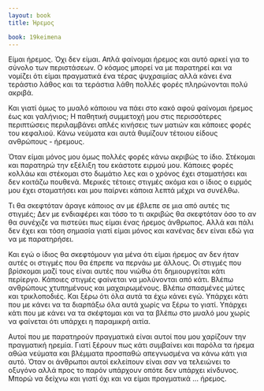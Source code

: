 ```yaml
---
layout: book
title: Ήρεμος

book: 19keimena
---
```

Είμαι ήρεμος. Όχι δεν είμαι. Απλά φαίνομαι ήρεμος και αυτό αρκεί για το σύνολο των περιστάσεων. Ο κόσμος μπορεί να με παρατηρεί και να νομίζει ότι είμαι πραγματικά ένα τέρας ψυχραιμίας αλλά κάνει ένα τεράστιο λάθος και τα τεράστια λάθη πολλές φορές πληρώνονται πολύ ακριβά.

Και γιατί όμως το μυαλό κάποιου να πάει στο κακό αφού φαίνομαι ήρεμος έως και γαλήνιος; Η παθητική συμμετοχή μου στις περισσότερες περιπτώσεις περιλαμβάνει απλές κινήσεις των ματιών και κάποιες φορές του κεφαλιού. Κάνω νεύματα και αυτά θυμίζουν τέτοιου είδους ανθρώπους - ήρεμους.

Όταν είμαι μόνος μου όμως πολλές φορές κάνω ακριβώς το ίδιο. Στέκομαι και παρατηρώ την εξέλιξη του εκάστοτε ειρμού μου. Κάποιες φορές κολλάω και στέκομαι στο δωμάτιο λες και ο χρόνος έχει σταματήσει και δεν κοιτάζω πουθενά. Μερικές τέτοιες στιγμές ακόμα και ο ίδιος ο ειρμός μου έχει σταματήσει και μου παίρνει κάποια λεπτά μέχρι να συνέλθω.

Τι θα σκεφτόταν άραγε κάποιος αν με έβλεπε σε μια από αυτές τις στιγμές; Δεν με ενδιαφέρει και τόσο το τι ακριβώς θα σκεφτόταν όσο το αν θα συνέχιζε να πιστεύει πως είμαι ένας ήρεμος άνθρωπος. Αλλά και πάλι δεν έχει και τόση σημασία γιατί είμαι μόνος και κανένας δεν είναι εδώ για να με παρατηρήσει.

Και εγώ ο ίδιος θα σκεφτόμουν για μένα ότι είμαι ήρεμος αν δεν ήταν αυτές οι στιγμές που θα έπρεπε να περνάω με άλλους. Οι στιγμές που βρίσκομαι μαζί τους είναι αυτές που νιώθω ότι δημιουργείται κάτι περίεργο. Κάποιες στιγμές φαίνεται να μολύνονται από κάτι. Βλέπω ανθρώπους χτυπημένους και μαχαιρωμένους. Βλέπω σπασμένες μύτες και τρικλοποδιές. Και ξέρω ότι όλα αυτά τα έχω κάνει εγώ. Υπάρχει κάτι που με κάνει να τα διαρπάξω όλα αυτά χωρίς να ξέρω το γιατί. Υπάρχει κάτι που με κάνει να τα σκέφτομαι και να τα βλέπω στο μυαλό μου χωρίς να φαίνεται ότι υπάρχει η παραμικρή αιτία.

Αυτοί που με παρατηρούν πραγματικά είναι αυτοί που μου χαρίζουν την πραγματική ηρεμία. Γιατί ξέρουν πως κάτι συμβαίνει και παρόλα τα ήρεμα αθώα νεύματα και βλέμματα προσπαθώ απεγνωσμένα να κάνω κάτι για αυτό. Όταν οι άνθρωποι αυτοί εκλείπουν είναι σαν να τελειώνει το οξυγόνο αλλά προς το παρόν υπάρχουν οπότε δεν υπάρχει κίνδυνος. Μπορώ να δείχνω και γιατί όχι και να είμαι πραγματικά ... ήρεμος.
